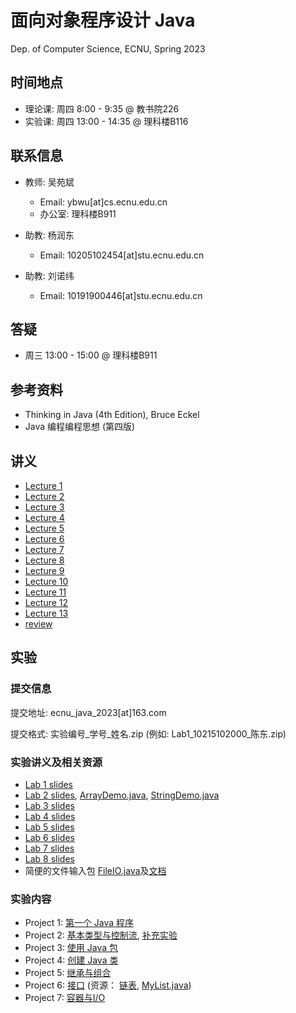 # 面向对象程序设计 Java

Dep. of Computer Science, ECNU, Spring 2023

## 时间地点

* 理论课: 周四 8:00 - 9:35 @ 教书院226
* 实验课: 周四 13:00 - 14:35 @ 理科楼B116

## 联系信息

* 教师: 吴苑斌
  * Email: ybwu\[at\]cs.ecnu.edu.cn
  * 办公室: 理科楼B911

* 助教: 杨润东
  * Email: 10205102454\[at\]stu.ecnu.edu.cn

* 助教: 刘诺纬
  * Email: 10191900446\[at\]stu.ecnu.edu.cn

## 答疑

* 周三 13:00 - 15:00 @ 理科楼B911 

## 参考资料

* Thinking in Java (4th Edition), Bruce Eckel
* Java 编程编程思想 (第四版)

## 讲义

* [Lecture 1](slides/lecture1.pdf)
* [Lecture 2](slides/lecture2.pdf)
* [Lecture 3](slides/lecture3.pdf)
* [Lecture 4](slides/lecture4.pdf)
* [Lecture 5](slides/lecture5.pdf)
* [Lecture 6](slides/lecture6.pdf)
* [Lecture 7](slides/lecture7.pdf)
* [Lecture 8](slides/lecture8.pdf)
* [Lecture 9](slides/lecture9.pdf)
* [Lecture 10](slides/lecture10.pdf)
* [Lecture 11](slides/lecture11.pdf)
* [Lecture 12](slides/lecture12.pdf)
* [Lecture 13](slides/lecture13.pdf)
* [review](slides/course_review.pdf)

## 实验

### 提交信息

提交地址: ecnu_java_2023\[at\]163.com 

提交格式: 实验编号_学号_姓名.zip (例如: Lab1_10215102000_陈东.zip)

### 实验讲义及相关资源

- [Lab 1 slides](slides/Lab1.pdf)
- [Lab 2 slides](slides/Lab2.pdf), [ArrayDemo.java](ref_source/ArrayDemo.java), [StringDemo.java](ref_source/StringDemo.java)
- [Lab 3 slides](slides/Lab3.pdf)
- [Lab 4 slides](slides/Lab4.pdf)
- [Lab 5 slides](slides/Lab5.pdf)
- [Lab 6 slides](slides/Lab6.pdf)
- [Lab 7 slides](slides/Lab7.pdf)
- [Lab 8 slides](slides/Lab8.pdf)
- 简便的文件输入包 [FileIO.java](ref_source/FileIO/FileIO.java)及[文档](ref_source/FileIO/doc/index.html)

### 实验内容

* Project 1: [第一个 Java 程序](../projects/first_java/README.md)
* Project 2: [基本类型与控制流](../projects/primitive_ctlflow/README.md), [补充实验](../projects/familiar_with_toolkits/README.md)
* Project 3: [使用 Java 包](../projects/use_data_types/README.md)
* Project 4: [创建 Java 类](../projects/build_data_types/README.md)
* Project 5: [继承与组合](../projects/inheritance/README.md)
* Project 6: [接口](../projects/interface/README.md) (资源： [链表](ref_source/tutorial_LinkedList.pdf), [MyList.java](ref_source/MyList.java))
* Project 7: [容器与I/O](../projects/container_io/README.md)
<!--
-->
